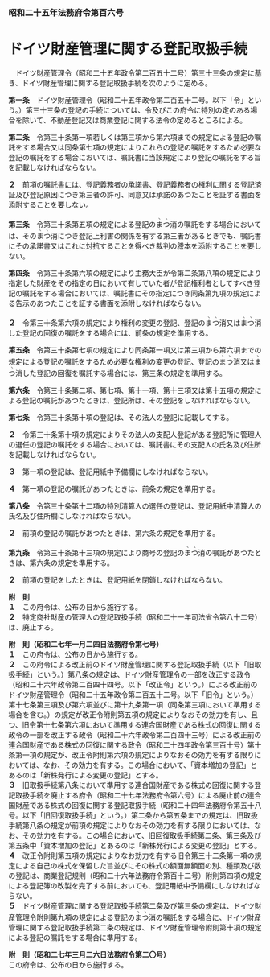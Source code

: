 ### 昭和二十五年法務府令第百六号  
# ドイツ財産管理に関する登記取扱手続  
　ドイツ財産管理令（昭和二十五年政令第二百五十二号）第三十三条の規定に基き、ドイツ財産管理に関する登記取扱手続を次のように定める。  
  
**第一条**　ドイツ財産管理令（昭和二十五年政令第二百五十二号。以下「令」という。）第三十三条の登記の手続については、令及びこの府令に特別の定のある場合を除いて、不動産登記又は商業登記に関する法令の定めるところによる。  
  
**第二条**　令第三十条第一項若しくは第三項から第六項までの規定による登記の嘱託をする場合又は同条第七項の規定によりこれらの登記の嘱託をするため必要な登記の嘱託をする場合においては、嘱託書に当該規定により登記の嘱託をする旨を記載しなければならない。  
  
**２**　前項の嘱託書には、登記義務者の承諾書、登記義務者の権利に関する登記済証及び登記原因につき第三者の許可、同意又は承諾のあつたことを証する書面を添附することを要しない。  
  
**第三条**　令第三十条第五項の規定による登記の<ruby>ま<rt>ヽ</rt>つ<rt>ヽ</rt></ruby>消の嘱託をする場合においては、その<ruby>ま<rt>ヽ</rt>つ<rt>ヽ</rt></ruby>消につき登記上利害の関係を有する第三者があるときでも、嘱託書にその承諾書又はこれに対抗することを得べき裁判の謄本を添附することを要しない。  
  
**第四条**　令第三十条第六項の規定により主務大臣が令第二条第八項の規定により指定した財産をその指定の日において有していた者が登記権利者としてすべき登記の嘱託をする場合においては、嘱託書にその指定につき同条第九項の規定による告示のあつたことを証する書面を添附しなければならない。  
  
**２**　令第三十条第六項の規定により権利の変更の登記、登記の<ruby>ま<rt>ヽ</rt></ruby><ruby>つ<rt>ヽ</rt></ruby>消又は<ruby>ま<rt>ヽ</rt></ruby><ruby>つ<rt>ヽ</rt></ruby>消した登記の回復の嘱託をする場合には、前条の規定を準用する。  
  
**第五条**　令第三十条第七項の規定により同条第一項又は第三項から第六項までの規定による登記の嘱託をするため必要な権利の変更の登記、登記の<ruby>ま<rt>ヽ</rt></ruby><ruby>つ<rt>ヽ</rt></ruby>消又は<ruby>ま<rt>ヽ</rt></ruby><ruby>つ<rt>ヽ</rt></ruby>消した登記の回復を嘱託する場合には、第三条の規定を準用する。  
  
**第六条**　令第三十条第二項、第七項、第十一項、第十三項又は第十五項の規定による登記の嘱託があつたときは、登記所は、その登記をしなければならない。  
  
**第七条**　令第三十条第十項の登記は、その法人の登記に記載してする。  
  
**２**　令第三十条第十項の規定によりその法人の支配人登記がある登記所に管理人の選任の登記の嘱託をする場合においては、嘱託書にその支配人の氏名及び住所を記載しなければならない。  
  
**３**　第一項の登記は、登記用紙中予備欄にしなければならない。  
  
**４**　第一項の登記の嘱託があつたときは、前条の規定を準用する。  
  
**第八条**　令第三十条第十二項の特別清算人の選任の登記は、登記用紙中清算人の氏名及び住所欄にしなければならない。  
  
**２**　前項の登記の嘱託があつたときは、第六条の規定を準用する。  
  
**第九条**　令第三十条第十三項の規定により商号の登記の<ruby>ま<rt>ヽ</rt></ruby><ruby>つ<rt>ヽ</rt></ruby>消の嘱託があつたときは、第六条の規定を準用する。  
  
**２**　前項の登記をしたときは、登記用紙を閉鎖しなければならない。  
  
**附　則**  
**１**　この府令は、公布の日から施行する。  
**２**　特定商社財産の管理人の登記取扱手続（昭和二十一年司法省令第八十二号）は、廃止する。  
  
**附　則（昭和二七年一月二四日法務府令第七号）**  
**１**　この府令は、公布の日から施行する。  
**２**　この府令による改正前のドイツ財産管理に関する登記取扱手続（以下「旧取扱手続」という。）第八条の規定は、ドイツ財産管理令の一部を改正する政令（昭和二十六年政令第二百四十四号。以下「改正令」という。）による改正前のドイツ財産管理令（昭和二十五年政令第二百五十二号。以下「旧令」という。）第十七条第三項及び第六項並びに第十九条第一項（同条第三項において準用する場合を含む。）の規定が改正令附則第五項の規定によりなおその効力を有し、且つ、旧令第十七条第六項において準用する連合国財産である株式の回復に関する政令の一部を改正する政令（昭和二十六年政令第二百四十三号）による改正前の連合国財産である株式の回復に関する政令（昭和二十四年政令第三百十号）第十条第一項の規定が、改正令附則第六項の規定によりなおその効力を有する限りにおいては、なお、その効力を有する。この場合において、「資本増加の登記」とあるのは「新株発行による変更の登記」とする。  
**３**　旧取扱手続第八条において準用する連合国財産である株式の回復に関する登記取扱手続を廃止する府令（昭和二十七年法務府令第六号）による廃止前の連合国財産である株式の回復に関する登記取扱手続（昭和二十四年法務府令第五十八号。以下「旧回復取扱手続」という。）第二条から第五条までの規定は、旧取扱手続第八条の規定が前項の規定によりなおその効力を有する限りにおいては、なお、その効力を有する。この場合において、旧回復取扱手続第二条、第三条及び第五条中「資本増加の登記」とあるのは「新株発行による変更の登記」とする。  
**４**　改正令附則第五項の規定によりなお効力を有する旧令第三十二条第一項の規定による自己の株式を保留した旨並びにその株式の額面無額面の別、種類及び数の登記は、商業登記規則（昭和二十六年法務府令第百十二号）附則第四項の規定による登記簿の改製を完了する前においても、登記用紙中予備欄にしなければならない。  
**５**　ドイツ財産管理に関する登記取扱手続第二条及び第三条の規定は、ドイツ財産管理令附則第九項の規定による登記の<ruby>ま<rt>ヽ</rt></ruby><ruby>つ<rt>ヽ</rt></ruby>消の嘱託をする場合に、ドイツ財産管理に関する登記取扱手続第二条の規定は、ドイツ財産管理令附則第十項の規定による登記の嘱託をする場合に準用する。  
  
**附　則（昭和二七年三月二六日法務府令第二〇号）**  
この府令は、公布の日から施行する。  
  
